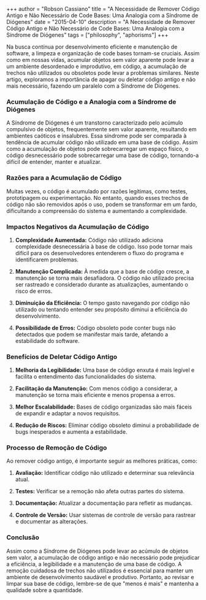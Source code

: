 +++
author = "Robson Cassiano"
title = "A Necessidade de Remover Código Antigo e Não Necessário de Code Bases: Uma Analogia com a Síndrome de Diógenes"
date = "2015-04-10"
description = "A Necessidade de Remover Código Antigo e Não Necessário de Code Bases: Uma Analogia com a Síndrome de Diógenes"
tags = ["philosophy", "aphorisms"]
+++

Na busca contínua por desenvolvimento eficiente e manutenção de software, a limpeza e organização de code bases tornam-se cruciais. Assim como em nossas vidas, acumular objetos sem valor aparente pode levar a um ambiente desordenado e improdutivo, em código, a acumulação de trechos não utilizados ou obsoletos pode levar a problemas similares. Neste artigo, exploramos a importância de apagar ou deletar código antigo e não mais necessário, fazendo um paralelo com a Síndrome de Diógenes.

### **Acumulação de Código e a Analogia com a Síndrome de Diógenes**

A Síndrome de Diógenes é um transtorno caracterizado pelo acúmulo compulsivo de objetos, frequentemente sem valor aparente, resultando em ambientes caóticos e insalubres. Essa síndrome pode ser comparada à tendência de acumular código não utilizado em uma base de código. Assim como a acumulação de objetos pode sobrecarregar um espaço físico, o código desnecessário pode sobrecarregar uma base de código, tornando-a difícil de entender, manter e atualizar.

### **Razões para a Acumulação de Código**

Muitas vezes, o código é acumulado por razões legítimas, como testes, prototipagem ou experimentação. No entanto, quando esses trechos de código não são removidos após o uso, podem se transformar em um fardo, dificultando a compreensão do sistema e aumentando a complexidade.

### **Impactos Negativos da Acumulação de Código**

1. **Complexidade Aumentada:** Código não utilizado adiciona complexidade desnecessária à base de código. Isso pode tornar mais difícil para os desenvolvedores entenderem o fluxo do programa e identificarem problemas.

2. **Manutenção Complicada:** À medida que a base de código cresce, a manutenção se torna mais desafiadora. O código não utilizado precisa ser rastreado e considerado durante as atualizações, aumentando o risco de erros.

3. **Diminuição da Eficiência:** O tempo gasto navegando por código não utilizado ou tentando entender seu propósito diminui a eficiência do desenvolvimento.

4. **Possibilidade de Erros:** Código obsoleto pode conter bugs não detectados que podem se manifestar mais tarde, afetando a estabilidade do software.

### **Benefícios de Deletar Código Antigo**

1. **Melhoria da Legibilidade:** Uma base de código enxuta é mais legível e facilita o entendimento das funcionalidades do sistema.

2. **Facilitação da Manutenção:** Com menos código a considerar, a manutenção se torna mais eficiente e menos propensa a erros.

3. **Melhor Escalabilidade:** Bases de código organizadas são mais fáceis de expandir e adaptar a novos requisitos.

4. **Redução de Riscos:** Eliminar código obsoleto diminui a probabilidade de bugs inesperados e aumenta a estabilidade.

### **Processo de Remoção de Código**

Ao remover código antigo, é importante seguir as melhores práticas, como:

1. **Avaliação:** Identificar código não utilizado e determinar sua relevância atual.

2. **Testes:** Verificar se a remoção não afeta outras partes do sistema.

3. **Documentação:** Atualizar a documentação para refletir as mudanças.

4. **Controle de Versão:** Usar sistemas de controle de versão para rastrear e documentar as alterações.

### **Conclusão**

Assim como a Síndrome de Diógenes pode levar ao acúmulo de objetos sem valor, a acumulação de código antigo e não necessário pode prejudicar a eficiência, a legibilidade e a manutenção de uma base de código. A remoção cuidadosa de trechos não utilizados é essencial para manter um ambiente de desenvolvimento saudável e produtivo. Portanto, ao revisar e limpar sua base de código, lembre-se de que "menos é mais" e mantenha a qualidade sobre a quantidade.